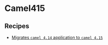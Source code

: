 # Camel415

## Recipes

* [Migrates `camel 4.14` application to `camel 4.15`](./camelquarkusmigrationrecipe.md)


